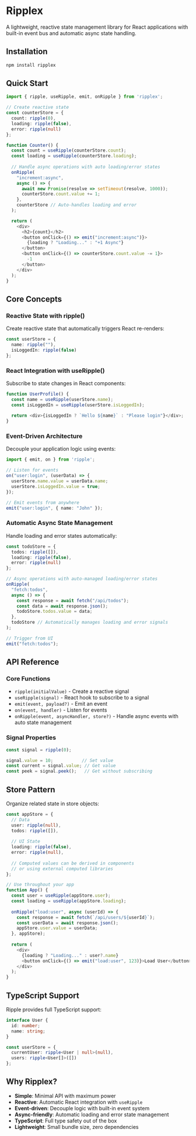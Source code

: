 # Ripplex

A lightweight, reactive state management library for React applications with built-in event bus and automatic async state handling.

## Installation

```bash
npm install ripplex
```

## Quick Start

```typescript
import { ripple, useRipple, emit, onRipple } from 'ripplex';

// Create reactive state
const counterStore = {
  count: ripple(0),
  loading: ripple(false),
  error: ripple(null)
};

function Counter() {
  const count = useRipple(counterStore.count);
  const loading = useRipple(counterStore.loading);
  
  // Handle async operations with auto loading/error states
  onRipple(
    "increment:async",
    async () => {
      await new Promise(resolve => setTimeout(resolve, 1000));
      counterStore.count.value += 1;
    },
    counterStore // Auto-handles loading and error
  );

  return (
    <div>
      <h2>{count}</h2>
      <button onClick={() => emit("increment:async")}>
        {loading ? "Loading..." : "+1 Async"}
      </button>
      <button onClick={() => counterStore.count.value -= 1}>
        -1
      </button>
    </div>
  );
}
```

## Core Concepts

### Reactive State with ripple()

Create reactive state that automatically triggers React re-renders:

```typescript
const userStore = {
  name: ripple(""),
  isLoggedIn: ripple(false)
};
```

### React Integration with useRipple()

Subscribe to state changes in React components:

```typescript
function UserProfile() {
  const name = useRipple(userStore.name);
  const isLoggedIn = useRipple(userStore.isLoggedIn);
  
  return <div>{isLoggedIn ? `Hello ${name}` : "Please login"}</div>;
}
```

### Event-Driven Architecture

Decouple your application logic using events:

```typescript
import { emit, on } from 'ripple';

// Listen for events
on("user:login", (userData) => {
  userStore.name.value = userData.name;
  userStore.isLoggedIn.value = true;
});

// Emit events from anywhere
emit("user:login", { name: "John" });
```

### Automatic Async State Management

Handle loading and error states automatically:

```typescript
const todoStore = {
  todos: ripple([]),
  loading: ripple(false),
  error: ripple(null)
};

// Async operations with auto-managed loading/error states
onRipple(
  "fetch:todos",
  async () => {
    const response = await fetch("/api/todos");
    const data = await response.json();
    todoStore.todos.value = data;
  },
  todoStore // Automatically manages loading and error signals
);

// Trigger from UI
emit("fetch:todos");
```

## API Reference

### Core Functions

- `ripple(initialValue)` - Create a reactive signal
- `useRipple(signal)` - React hook to subscribe to a signal
- `emit(event, payload?)` - Emit an event
- `on(event, handler)` - Listen for events
- `onRipple(event, asyncHandler, store?)` - Handle async events with auto state management

### Signal Properties

```typescript
const signal = ripple(0);

signal.value = 10;           // Set value
const current = signal.value; // Get value
const peek = signal.peek();   // Get without subscribing
```

## Store Pattern

Organize related state in store objects:

```typescript
const appStore = {
  // Data
  user: ripple(null),
  todos: ripple([]),
  
  // UI State
  loading: ripple(false),
  error: ripple(null),
  
  // Computed values can be derived in components
  // or using external computed libraries
};

// Use throughout your app
function App() {
  const user = useRipple(appStore.user);
  const loading = useRipple(appStore.loading);
  
  onRipple("load:user", async (userId) => {
    const response = await fetch(`/api/users/${userId}`);
    const userData = await response.json();
    appStore.user.value = userData;
  }, appStore);
  
  return (
    <div>
      {loading ? "Loading..." : user?.name}
      <button onClick={() => emit("load:user", 123)}>Load User</button>
    </div>
  );
}
```

## TypeScript Support

Ripple provides full TypeScript support:

```typescript
interface User {
  id: number;
  name: string;
}

const userStore = {
  currentUser: ripple<User | null>(null),
  users: ripple<User[]>([])
};
```

## Why Ripplex?

- **Simple**: Minimal API with maximum power
- **Reactive**: Automatic React integration with `useRipple`
- **Event-driven**: Decouple logic with built-in event system
- **Async-friendly**: Automatic loading and error state management
- **TypeScript**: Full type safety out of the box
- **Lightweight**: Small bundle size, zero dependencies
